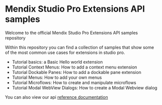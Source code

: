 # Mendix Studio Pro Extensions API samples

Welcome to the official Mendix Studio Pro Extensions API samples repository

Within this repository you can find a collection of samples that show some of the most common use cases for extensions in studio pro.

- Tutorial basics: a Basic Hello world extension
- Tutorial Context Menus: How to add a context menu extension
- Tutorial Dockable Panes: How to add a dockable pane extension
- Tutorial Menus: How to add your own menus
- Tutorial Microflows: How to create and manipulate microflows
- Tutorial Modal WebView Dialogs: How to create a Modal Webview dialog

You can also view our api [reference documentation](./API%20Reference/Mendix.StudioPro.ExtensionsAPI.md)
